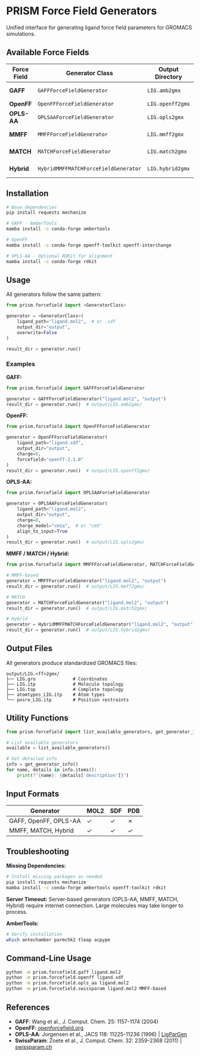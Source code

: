 # PRISM Force Field Generators

Unified interface for generating ligand force field parameters for GROMACS simulations.

## Available Force Fields

| Force Field | Generator Class | Output Directory | Method |
|------------|----------------|------------------|--------|
| **GAFF** | `GAFFForceFieldGenerator` | `LIG.amb2gmx` | Local (AmberTools) |
| **OpenFF** | `OpenFFForceFieldGenerator` | `LIG.openff2gmx` | Local |
| **OPLS-AA** | `OPLSAAForceFieldGenerator` | `LIG.opls2gmx` | Server (LigParGen) |
| **MMFF** | `MMFFForceFieldGenerator` | `LIG.mmff2gmx` | Server (SwissParam) |
| **MATCH** | `MATCHForceFieldGenerator` | `LIG.match2gmx` | Server (SwissParam) |
| **Hybrid** | `HybridMMFFMATCHForceFieldGenerator` | `LIG.hybrid2gmx` | Server (SwissParam) |

## Installation

```bash
# Base dependencies
pip install requests mechanize

# GAFF - AmberTools
mamba install -c conda-forge ambertools

# OpenFF
mamba install -c conda-forge openff-toolkit openff-interchange

# OPLS-AA - Optional RDKit for alignment
mamba install -c conda-forge rdkit
```

## Usage

All generators follow the same pattern:

```python
from prism.forcefield import <GeneratorClass>

generator = <GeneratorClass>(
    ligand_path="ligand.mol2",  # or .sdf
    output_dir="output",
    overwrite=False
)

result_dir = generator.run()
```

### Examples

**GAFF:**
```python
from prism.forcefield import GAFFForceFieldGenerator

generator = GAFFForceFieldGenerator("ligand.mol2", "output")
result_dir = generator.run()  # output/LIG.amb2gmx/
```

**OpenFF:**
```python
from prism.forcefield import OpenFFForceFieldGenerator

generator = OpenFFForceFieldGenerator(
    ligand_path="ligand.sdf",
    output_dir="output",
    charge=0,
    forcefield="openff-2.1.0"
)
result_dir = generator.run()  # output/LIG.openff2gmx/
```

**OPLS-AA:**
```python
from prism.forcefield import OPLSAAForceFieldGenerator

generator = OPLSAAForceFieldGenerator(
    ligand_path="ligand.mol2",
    output_dir="output",
    charge=0,
    charge_model="cm1a",  # or "cm5"
    align_to_input=True
)
result_dir = generator.run()  # output/LIG.opls2gmx/
```

**MMFF / MATCH / Hybrid:**
```python
from prism.forcefield import MMFFForceFieldGenerator, MATCHForceFieldGenerator, HybridMMFFMATCHForceFieldGenerator

# MMFF-based
generator = MMFFForceFieldGenerator("ligand.mol2", "output")
result_dir = generator.run()  # output/LIG.mmff2gmx/

# MATCH
generator = MATCHForceFieldGenerator("ligand.mol2", "output")
result_dir = generator.run()  # output/LIG.match2gmx/

# Hybrid
generator = HybridMMFFMATCHForceFieldGenerator("ligand.mol2", "output")
result_dir = generator.run()  # output/LIG.hybrid2gmx/
```

## Output Files

All generators produce standardized GROMACS files:

```
output/LIG.<ff>2gmx/
├── LIG.gro              # Coordinates
├── LIG.itp              # Molecule topology
├── LIG.top              # Complete topology
├── atomtypes_LIG.itp    # Atom types
└── posre_LIG.itp        # Position restraints
```

## Utility Functions

```python
from prism.forcefield import list_available_generators, get_generator_info

# List available generators
available = list_available_generators()

# Get detailed info
info = get_generator_info()
for name, details in info.items():
    print(f"{name}: {details['description']}")
```

## Input Formats

| Generator | MOL2 | SDF | PDB |
|-----------|------|-----|-----|
| GAFF, OpenFF, OPLS-AA | ✓ | ✓ | ✗ |
| MMFF, MATCH, Hybrid | ✓ | ✓ | ✓ |

## Troubleshooting

**Missing Dependencies:**
```bash
# Install missing packages as needed
pip install requests mechanize
mamba install -c conda-forge ambertools openff-toolkit rdkit
```

**Server Timeout:** Server-based generators (OPLS-AA, MMFF, MATCH, Hybrid) require internet connection. Large molecules may take longer to process.

**AmberTools:**
```bash
# Verify installation
which antechamber parmchk2 tleap acpype
```

## Command-Line Usage

```bash
python -m prism.forcefield.gaff ligand.mol2
python -m prism.forcefield.openff ligand.sdf
python -m prism.forcefield.opls_aa ligand.mol2
python -m prism.forcefield.swissparam ligand.mol2 MMFF-based
```

## References

- **GAFF**: Wang et al., J. Comput. Chem. 25: 1157-1174 (2004)
- **OpenFF**: [openforcefield.org](https://openforcefield.org)
- **OPLS-AA**: Jorgensen et al., JACS 118: 11225-11236 (1996) | [LigParGen](http://zarbi.chem.yale.edu/ligpargen/)
- **SwissParam**: Zoete et al., J. Comput. Chem. 32: 2359-2368 (2011) | [swissparam.ch](http://www.swissparam.ch)
